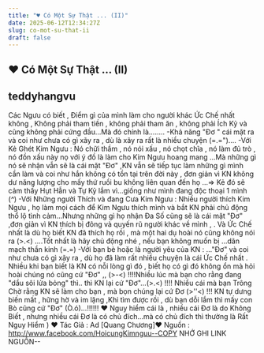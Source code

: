 ```yaml
---
title: "♥ Có Một Sự Thật ... (II)"
date: 2025-06-12T12:34:27Z
slug: co-mot-su-that-ii
draft: false
---
```


## ♥ Có Một Sự Thật ... (II)

## teddyhangvu

Các Ngưu có biết , Điểm gì của mình làm cho người khác Ức Chế nhất không , Không phải tham tiền , không phải tham ăn , không phải Ích Kỷ và cũng không phải cứng đầu...Mà đó chính là...​.​.​.​.​.​ 
-Khả năng "Đơ " cái mặt ra và coi như chưa có gì xãy ra , dù là xãy ra rất là nhiều chuyện (=.=")....​ 
-Với Kẻ Ghét Kim Ngưu : Nó chữi thầm , nó nói xấu , nó chọt chĩa , nó làm đủ trò , nó đồn xấu này nọ với ý đồ là làm cho Kim Ngưu hoang mang ...Mà những gì nó sẽ nhận vẫn sẽ là cái mặt "Đơ" ,KN vẫn sẽ tiếp tục làm những gì mình cần làm và coi như hắn không có tồn tại trên đời này , đơn giản vì KN không dư năng lượng cho mấy thứ ruồi bu không liên quan đến họ ...=> Kẻ đó sẽ cảm thấy Hụt Hẫn và Tự Kỷ lắm vì...giống như mình đang độc thoại 1 mình (*^*)​ 
-Với Những người Thích và đang Cưa Kim Ngưu : Nhiều người thích Kim Ngưu , họ làm mọi cách để Kim Ngưu thích mình và bắt KN phải chủ động thổ lộ tình cảm...Nhưng những gì họ nhận Đa Số cũng sẽ là cái mặt "Đơ" ,đơn giản vì KN thích bị đông và quyến rũ người khác về mình , . Và Ức Chế nhất là dù họ biết KN đã thích họ rồi , mà một hai dụ hoài nó cũng không nói ra (>.<) ....Tốt nhất là hãy chủ động nhé , nếu bạn không muốn bị ...dãn mạch thần kinh (=.=)​ 
-Với bạn bè hoặc là người yêu của KN : ..."Đơ" và coi như chưa có gì xãy ra , dù họ đã làm rất nhiều chuyện là cái Ức Chế nhất . ​ 
Nhiều khi bạn biết là KN có nỗi lòng gì đó , biết họ có gì đó không ổn mà hỏi hoài chúng nó cũng cứ "Đơ" ,, (>-<) !!!!​ 
Nhiều lúc mà bạn cho rằng đang "dầu sôi lửa bỏng" thì.. thì KN lại cứ "Đơ"...​(>.<) !!!!​ 
Nhiều cái mà bạn Trông Chờ rằng KN sẽ làm cho bạn , mà bọn chúng lại cứ Đơ (>''<) !!!​ 
KN tự dưng biến mất , hững hờ và im lặng ,Khi tìm được rồi , dù bạn dỗi lắm thì mấy con Bò cũng cứ "Đơ" (Ò.ó)...!!!!!!​ 
♥ Nguy hiểm cái là , nhiều cái Đơ là do Không Biết , nhưng nhiều cái Đơ là có chủ đích...mà có chủ đích thì thường là Rất Nguy Hiểm )​ 
♥ Tác Giả : Ad [Quang Chương]​♥ Nguồn : http://www.facebook.com/HoicungKimnguu​--COPY NHỚ GHI LINK NGUỒN--​ 
​